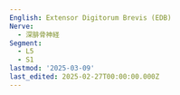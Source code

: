 ```yaml
---
English: Extensor Digitorum Brevis (EDB)
Nerve:
  - 深腓骨神経
Segment:
  - L5
  - S1
lastmod: '2025-03-09'
last_edited: 2025-02-27T00:00:00.000Z
---
```



